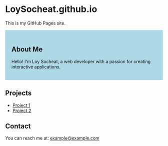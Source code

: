 # LoySocheat.github.io

This is my GitHub Pages site.

<div style="background-color: lightblue; padding: 20px;">
  <h2>About Me</h2>
  <p>Hello! I'm Loy Socheat, a web developer with a passion for creating interactive applications.</p>
</div>

<h2>Projects</h2>
<ul>
  <li><a href="https://example.com/project1">Project 1</a></li>
  <li><a href="https://example.com/project2">Project 2</a></li>
</ul>

<h2>Contact</h2>
<p>You can reach me at: <a href="mailto:example@example.com">example@example.com</a></p>
